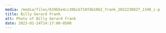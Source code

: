 ```yaml
---
media: /media/files/639b5e4cc30bcb710fdb1862_frank_2022230827_1340_c-p-500.jpeg
title: Billy Gerard Frank
alt: Photo of Billy Gerard Frank
date: 2023-01-24T14:17:00-0500
---
```

